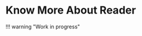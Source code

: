 # Know More About Reader

!!! warning "Work in progress"

<!-- Complete documentation of this reader is still in progress.

## Want to Contribute or Extend the Reader Functionality
We appreciate any comments, extentions or improvements on the existing reader from users. Currently the reader supports the versions `4.5`, `5e` from `Generic` model of `Nanonis` vendor. To include the other versions of the `Generic` model, extend the class `StmNanonisGeneric` and `StsNanonisGeneric` by including versions in `__version__` attribute. Also include the model and version of the brand in `Spm` class. 
### How to Contribute or Extend the Reader Functionality
If you want to add the different versions of the `Nanonis Generic` model for `STM` experiment, please check the `STM_Nanonis` class for `STM` experiment, which parses the data into a python dict of slash (`/`) separated key-value pair (see the right part of the config file). The class uses the `nanonispy` sub-package to read the `sxm` type file. That should also be checked and modified (if needed).

If you add different versions of the `Nanonis Generic` model for `STS` experiment, please check the `BiasSpecData_Nanonis` class for `STS` experiment. The class reads the raw data from the raw files into a dict of slash separated key-value pair (see the config file). 

If you go for a completely different model (e.g., from a different brand), please handle it in a new module with different functions and classes. 

Later on, please add the relevant tests in the plugin test.

Done! Great, then please create a pull request. -->
